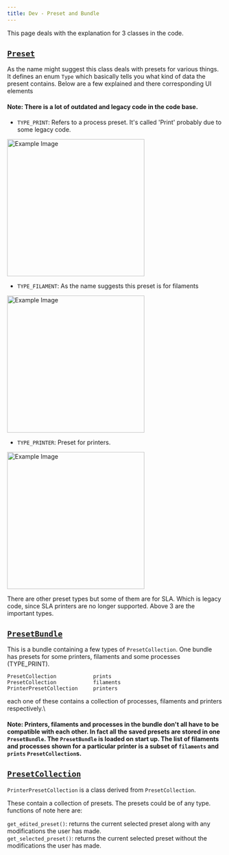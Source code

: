 ```yaml
---
title: Dev - Preset and Bundle
---
```


This page deals with the explanation for 3 classes in the code.

## [`Preset`](../../src/libslic3r/Preset.hpp)

As the name might suggest this class deals with presets for various things. It defines an enum `Type` which basically tells you what kind of data the present contains. Below are a few explained and there corresponding UI elements

#### Note: There is a lot of outdated and legacy code in the code base.

- `TYPE_PRINT`: Refers to a process preset. It's called 'Print' probably due to some legacy code.

<img src="/images/process-preset.png" alt="Example Image" width="320">

- `TYPE_FILAMENT`: As the name suggests this preset is for filaments

<img src="/images/filament-preset.png" alt="Example Image" width="320">

- `TYPE_PRINTER`: Preset for printers.

<img src="/images/printer-preset.png" alt="Example Image" width="320">

There are other preset types but some of them are for SLA. Which is legacy code, since SLA printers are no longer supported. Above 3 are the important types.

## [`PresetBundle`](../../src/libslic3r/PresetBundle.hpp)

This is a bundle containing a few types of `PresetCollection`. One bundle has presets for some printers, filaments and some processes (TYPE_PRINT).

`PresetCollection            prints`\
`PresetCollection            filaments`\
`PrinterPresetCollection     printers`

each one of these contains a collection of processes, filaments and printers respectively.\

#### Note: Printers, filaments and processes in the bundle don't all have to be compatible with each other. In fact all the saved presets are stored in one `PresetBundle`. The `PresetBundle` is loaded on start up. The list of filaments and processes shown for a particular printer is a subset of `filaments` and `prints` `PresetCollection`s.

## [`PresetCollection`](../../src/libslic3r/Preset.hpp)

`PrinterPresetCollection` is a class derived from `PresetCollection`.

These contain a collection of presets. The presets could be of any type.\
functions of note here are:

`get_edited_preset()`: returns the current selected preset along with any modifications the user has made.\
`get_selected_preset()`: returns the current selected preset without the modifications the user has made.
